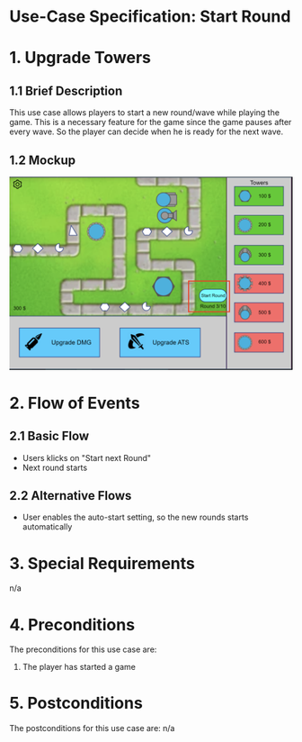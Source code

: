 # Use-Case Specification: Start Round

# 1. Upgrade Towers

## 1.1 Brief Description
This use case allows players to start a new round/wave while playing the game. 
This is a necessary feature for the game since the game pauses after every wave. 
So the player can decide when he is ready for the next wave.

## 1.2 Mockup 
![Mockup Start Round](../MockUps/Start_Round.png)

# 2. Flow of Events

## 2.1 Basic Flow
- Users klicks on "Start next Round"
- Next round starts

## 2.2 Alternative Flows
- User enables the auto-start setting, so the new rounds starts automatically

# 3. Special Requirements
n/a

# 4. Preconditions
The preconditions for this use case are:
1. The player has started a game

# 5. Postconditions
The postconditions for this use case are:
n/a
